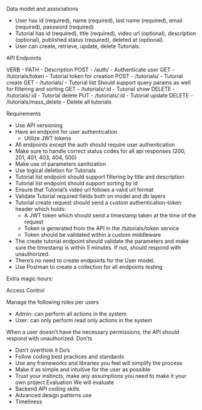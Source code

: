 ﻿Data model and associations

* User has id (required), name (required), last name (required), email (required), password (required)
* Tutorial has id (required), title (required), video url (optional), description (optional), published status (required), deleted at (optional).
* User can create, retrieve, update, delete Tutorials.


API Endpoints

VERB - PATH - Description
POST - /auth/ - Authenticate user
GET - /tutorials/token - Tutorial token for creation
POST - /tutorials/ - Tutorial create
GET - /tutorials/ - Tutorial list
        Should support query params as well for filtering and sorting
GET - /tutorials/:id - Tutorial show
DELETE - /tutorials/:id - Tutorial delete
PUT - /tutorials/:id - Tutorial update
DELETE - /tutorials/mass_delete - Delete all tutorials


Requirements

* Use API versioning
* Have an endpoint for user authentication
   * Utilize JWT tokens
* All endpoints except the auth should require user authentication
* Make sure to handle correct status codes for all api responses (200, 201, 401, 403, 404, 500)
* Make use of parameters sanitization
* Use logical deletion for Tutorials
* Tutorial list endpoint should support filtering by title and description
* Tutorial list endpoint should support sorting by id
* Ensure that Tutorial’s video url follows a valid url format
* Validate Tutorial required fields both on model and db layers
* Tutorial create request should send a custom authentication-token header which holds:
   * A JWT token which should send a timestamp taken at the time of the request
   * Token is generated from the API in the /tutorials/token service
   * Token should be validated within a custom middleware
* The create tutorial endpoint should validate the parameters and make sure the timestamp is within 5 minutes. If not, should respond with unauthorized.
* There’s no need to create endpoints for the User model.
* Use Postman to create a collection for all endpoints testing


Extra magic hours:

Access Control

Manage the following roles per users
* Admin: can perform all actions in the system
* User: can only perform read only actions in the system


When a user doesn’t have the necessary permissions, the API should respond with unauthorized.
Don’ts
* Don’t overthink it
Do’s
* Follow coding best practices and standards
* Use any frameworks and libraries you feel will simplify the process
* Make it as simple and intuitive for the user as possible
* Trust your instincts, make any assumptions you need to make it your own project
Evaluation
We will evaluate
* Backend API coding skills
* Advanced design patterns use
* Timeliness
